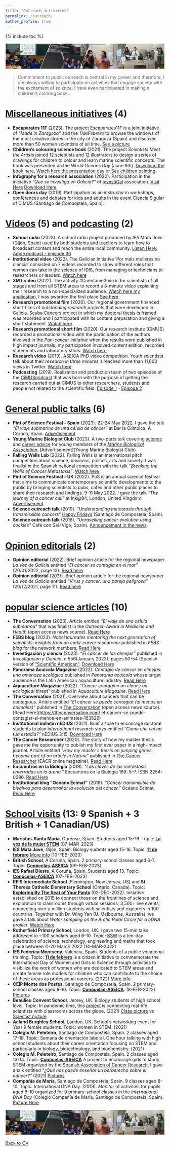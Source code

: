 ```yaml
---
title: "Outreach activities"
permalink: /outreach/
author_profile: true
---
```


{% include toc %}


<img src='/images/Tira_FotosOutreach_AliciaLBruzos.png'> 

> Commitment to public outreach is central in my career and therefore, I am always willing to participate on activities that engage society with the excitement of science. I have even participated in making a children’s coloring book <i class="fa fa-paint-brush" aria-hidden="true"></i> .

<i class="fa fa-paint-brush" aria-hidden="true"></i> <u>Miscellaneous initiatives</u> (4)
=======
* **Escaparates 11F** (2023). The project [Escaparates11F](http://madeinzaragoza.es/blog/escaparates-11f-2023/) is a joint initiative of *"Made in Zaragoza"* and the *11deFebrero* to browse the windows of the most creative stores in the city of Zaragoza (Spain) and discover more than 50 women scientists of all time. [See a picture](https://twitter.com/madeinzaragoza/status/1621883630803877897/photo/1)  
* **Children’s colouring science book** (2021). The project *Scientists Meet the Artists* joined 12 scientists and 12 illustrators to design a series of drawings for children to colour and learn marine scientific concepts. The book was presented on the *World Oceans Day* (June 8th). [Download the book here](https://albruzos.github.io/files/outreach_2021-ScientistsMeetArtists.pdf), [Watch here the presentation day](https://tv.uvigo.es/video/60e852f1fe8ebc541a176b22) or [See children painting](https://twitter.com/campusdomar/status/1408319520893247488)
* **Infography for a research association** (2020). Participation in the iniciative _"Que se investiga en Galicia?"_ of [InvestiGal](https://investi.gal/) association. [Visit Here](https://investi.gal/divulgacion/#infografias) [Download Here](https://drive.google.com/uc?export=download&id=1NsMMFnN4FlGWwWOEYlnmfxvamcodAJmc)
* **Open doors day** (2019). Participation as an *instructor* in workshops, conferences and debates for kids and adults in the event Ciencia Sigular of CiMUS (Santiago de Compostela, Spain).

<i class="fa fa-play-circle" aria-hidden="true"></i> <u>Videos</u> (5) and <i class="fa fa-podcast" aria-hidden="true"></i> <u>podcasting</u> (2)
=======
* **School radio** (2023). A school radio project produced by *IES Mata Jove* (Gijón, Spain) used by both students and teachers to learn how to broadcast content and reach the entire local community. [Listen Here: Apple podcast - episode 36](https://podcasts.apple.com/es/podcast/ep-36-mujer-y-ciencia-entrevista-a-alicia-l%C3%B3pez-con/id1555213649?i=1000606561029)
* **Institutional video** (2022). The Galician initiative ‘Por máis mulleres na ciencia’ consisted on 7 videos recorded to show different roles that women can take in the science of IDIS, from managing or technicians to researchers or leaders. [Watch here](https://youtu.be/npxiCJKXCGo)
* **3MT video** (2022). The activity #Cuéntame3min is for scientists of all stages and from all STEM areas to record a 3-minute video explaining their research to a non-specialized audience. [Watch here my application](https://www.youtube.com/watch?v=2TYl6BZ-_SA), I was awarded the first place [See here](https://albruzos.github.io/awardsgrants/awards/).  
* **Research promotional film** (2020). Our regional government financed short films of *outstanding research projects* that were developed in Galicia. [Scuba Cancers](http://www.scubacancers.org/) project in which my doctoral thesis is framed was recorded and I participated with its content preparation and giving a short statement. [Watch here](https://www.youtube.com/watch?v=Ig3-LggH9Rs)
* **Research promotional short film** (2020). Our research institute (CiMUS) recorded a promotional video with the participation of the authors involved in the *Pan-cancer initiative* when the results were published in high impact journals; my participation involved content edition, recorded statements and laboratory shots. [Watch here](https://www.youtube.com/watch?v=1fm9kL94xn0)
* **Research video** (2019). ASEICA PhD video competition. Youth scientists talk about their *research in three minutes*, I reached more than 11,600 views in Twitter. [Watch here](www.twitter.com/BruzosAliciaL/status/1196606566365089792)
* **Podcasting** (2019). Realization and production team of two episodes of the [CiMUSpodcast](https://www.ivoox.com/podcast-cimus-podcast_sq_f1817120_1.html) that was born with the purpose of getting the research carried out at CiMUS to other researchers, students and people not related to the scientific field. [Episode 1](https://www.ivoox.com/capitulo-1-autismo-audios-mp3_rf_45092632_1.html) - [Episode 2](https://www.ivoox.com/capitulo-2-cancer-audios-mp3_rf_47395915_1.html)   


<i class="fa fa-users" aria-hidden="true"></i> <u>General public talks</u> (6) 
=======
* **Pint of Science Festival - Spain** (2023). 22-24 May 2022. I gave the talk *“El viaje submarino de una célula de cáncer”* at Bar la Olímpica, A Coruña, Spain. [Advertisement](https://pintofscience.es/event/el-viaje-submarino-de-una-celula-de-cancer)
* **Young Marine Biologist Club** (2023). A two-parts talk covering [science](https://mymba.mba.ac.uk/resource/young-marine-biologist-club-the-underwater-journey-of-cancer-metastasis.html) and [career advice](https://mymba.mba.ac.uk/resource/young-marine-biologist-club-marine-cancer-career-advice.html) for young members of the [*Marine Biological Association*](https://www.mba.ac.uk/). [Advertisement](Young Marine Biologist Club)
* **Falling Walls Lab** (2022). Falling Walls is an international pitch competition about science, business, politics, arts and society. I was finalist in the Spanish national competition with the talk *“Breaking the Walls of Cancer Metastasis”*. [Watch here](https://youtu.be/FkpKAjYiPqE)
* **Pint of Science Festival - UK** (2022). PoS is an annual science festival that aims to communicate contemporary scientific developments to the public by bringing scientists to pubs, cafés and other public places to share their research and findings. 9-11 May 2022. I gave the talk *“The journey of a cancer cell”* at Ink@84, London, United Kingdom. [Advertisement](https://pintofscience.co.uk/event/demystifying-diseases) 
* **Science outreach talk** (2019). *“Understanding metastasis through transmissible cancers”* [Happy Fridays](https://www.usc.es/cimus/es/HappyFridaysMay24) (Santiago de Compostela, Spain).
* **Science outreach talk** (2018). *“Unravelling cancer evolution using cockles”* Café con Sal (Vigo, Spain). [Announcement in the news](http://www.ipacuicultura.com/noticias/ultima_hora/62069/el_ciclo_de_conferencias_de_cafe_con_sal_de_la_ecimat_aborda_como_los_berberechos_pueden_ayudar_a_desentranar_la_evolucion_del_cancer.html).


<i class="fa fa-comment" aria-hidden="true"></i><u>Opinion editorials</u> (2) 
=======
* **Opinion editorial** (2022). Brief opinion article for the regional newspaper *La Voz de Galici*a entitled *“El cáncer se contagia en el mar”* (20/01/2022, page 13). [Read here](https://albruzos.github.io/files/opinion/20220120-LaVozDeGalicia-Elcancersecontagiaenelmar.jpeg)
* **Opinion editorial** (2021). Brief opinion article for the regional newspaper *La Voz de Galicia* entitled *“Virus y cancer: una pareja peligrosa”* (20/12/2021, page 11). [Read here](https://albruzos.github.io/files/opinion/20211220-LaVozDeGalicia-VirusyCancer.pdf)

  
<i class="fa fa-book" aria-hidden="true"></i> <u>popular science articles</u> (10)  
=======
* **The Conversation** (2023). Article entitled *“El viaje de una célula submarina”* that was finalist in the *Outreach Award in Medicine and Health* (open access news source). [Read Here](https://theconversation.com/el-viaje-submarino-de-la-metastasis-209399)
* **FEBS blog** (2023). *Nobel laureates mentoring the next generation of scientists: insights from an early-career researcher* published in *FEBS blog* for the network members. [Read Here](https://network.febs.org/posts/nobel-laureates-mentoring-the-next-generation-of-scientists-insights-from-an-early-career-researcher) 
* **Investigación y ciencia** (2023). *“El cáncer de las almejas”* published in *Investigación y Ciencia*, n 556(January 2023), pages 50-54 (Spanish version of ["Scientific American"](https://www.scientificamerican.com/). [Download Here](https://ALBruzos.github.io/files/Investigacion-y-ciencia_n556.pdf)  
* **Panorama Acuicola Magazine** (2022). *Contagio de cáncer en almejas: una amenaza ecológica* published in *Panorama acuicola* whose target audience is the Latin American aquaculture industry. [Read Here](https://panoramaacuicola.com/2022/06/30/contagio-de-cancer-en-almejas-una-amenaza-ecologica/)
* **Aquaculture Magazine** (2022). *"Cancer contagion on clams: an ecological threat"* published in *Aquaculture Magazine*. [Read Here](https://aquaculturemag.com/2022/05/18/cancer-contagion-on-clams-an-ecological-threat/)
* **The Conversation** (2021). Overview about cancers that can be contagious. Article entitled *“El cáncer se puede contagiar (al menos en animales)”* published in [The Conversation](https://theconversation.com/es) (open access news source). [Read Here](https://theconversation.com/
el-cancer-se-puede-contagiar-al-menos-en-animales-163529)
* **Institutional bulletin nEDIUS** (2021). Brief article to encourage doctoral students to plan *international research stays* entitled *“Como che vai na túa estadía?”* nEDIUS 3:15. [Download Here](https://albruzos.github.io/files/outreach_2021-nEDIUS-researchstays.pdf)
* **The Cancer Researcher** (2020). The story of how my master thesis gave me the opportunity to publish my first ever paper in a high-impact journal. Article entitled *“How my master’s thesis on jumping genes became part of an article in Nature”* published in [The Cancer Researcher](https://www.eacr.org/magazine) (EACR online magazine). [Read Here](https://magazine.eacr.org/how-my-masters-thesis-on-jumping-genes-became-part-of-an-article-in-nature/)
* **Encuentros en la Biología** (2019). *“Las claves de las metástasis enterradas en la arena.”* Encuentros en la Biología 169: 5–7. ISBN 2254-0296. [Read Here](https://dialnet.unirioja.es/ejemplar/542832)
* **Institutional blog "Océano Ecimat"** (2018). *“Cáncer transmisible de bivalvos para desentrañar la evolución del cáncer.”* Océano Ecimat. [Read Here](https://oceanoecimat.wordpress.com/2018/05/11/cancer-transmisible-de-bivalvos-para-desentranar-la-evolucion-del-cancer/)


<i class="fa fa-university" aria-hidden="true"></i> <u>School visits</u> (13: 9 Spanish + 3 British + 1 Canadian/US)  
=======
*	**Maristas-Santa María**, Ourense, Spain. Students aged 15-16. Topic: **[La voz de la mujer STEM](https://www.prensaescuela.es/alicia-lopez-bruzos-desmonta-mitos-machistas-en-ciencia/)** (07-MAR-2023)  
* **IES Mata Jove**, Gijón, Spain. Biology sudents aged 15-16. Topic: **[11 de febrero](https://11defebrero.org/)** [More info](https://www.matajove.es/11f-dia-de-la-mujer-y-la-nina-en-la-ciencia/) (10-FEB-2023)  
* **British School**, A Coruña, Spain. 2 primary-school classes aged 6-7. Topic: **[Conócelas-ASEICA](https://www.aseica.es/arranca-la-tercera-edicion-de-conocelas)** (09-FEB-2023)  
* **IES Rafael Dieste**, A Coruña, Spain. Students aged 13. Topic: **[Conócelas-ASEICA](https://www.aseica.es/arranca-la-tercera-edicion-de-conocelas)** (07-FEB-2023)  
* **RFIS Intermediate School** (Flemington, New Jersey, US) and **St. Theresa Catholic Elementary School** (Ontario, Canada). Topic: **[Exploring By The Seat of Your Pants](https://www.exploringbytheseat.com/)** (02-DEC-2022). Initiative established on 2015 to connect those on the frontlines of science and exploration to classrooms through virtual sessions; 3,500+ live events, connecting over a million students with scientists and explorers in 100 countries. Together with Dr. Wing Yan (U. Melbourne, Australia), we gave a talk about *Water sampling on the Arctic Polar Circle for a eDNA project*. [Watch Here](https://www.youtube.com/watch?v=G0H7d5mPJZs)  
* **Rotherfield Primary School**, London, UK. I gave two 15-min talks addresed to ~100 scholars aged 6-10. Topic: [BSW](https://www.britishscienceweek.org/) is a ten-day celebration of science, technology, engineering and maths that took place between 11-20 March 2022 (14-MAR-2022)  
* **IES Federica Montseny**, Valencia, Spain. Students of a public vocational training. Topic: **[11 de febrero](https://11defebrero.org/)** is a citizen initiative to commemorate the International Day of Women and Girls in Science through activities to visibilize the work of women who are dedicated to STEM areas and create female role models for children who can contribute to the choice of these areas as professional careers. (2022) [More info](https://twitter.com/BruzosAliciaL/status/1491803176248381440)  
* **CEIP Monte dos Postes**, Santiago de Compostela, Spain. 2 primary-school classes aged 8-10. Topic: **[Conócelas-ASEICA](https://www.aseica.es/arranca-la-tercera-edicion-de-conocelas)**. (8-FEB-2022) [Pictures](https://twitter.com/BruzosAliciaL/status/1491178436244930561)  
* **Beaulieu Convent School**, Jersey, UK. Biology students of high school level. Topic: In pandemic time, this [project](https://www.skypeascientist.com/) is connecting real-life scientists with classrooms across the globe. (2021) [Class picture](https://twitter.com/BeaulieuBio/status/1471792405150056453) vs [Scientist picture](https://twitter.com/BruzosAliciaL/status/1471848905054863364/photo/1)  
* **Acland Burghley School**, London, UK. School’s networking event for Year 9 female students. Topic: women in STEM. (2021)  
*	**Colegio M. Peleteiro**, Santiago de Compostela, Spain. 2 classes aged 17-18. Topic: Semana de orientación laboral. One hour talking with high school students about their career orientation focusing on STEM and particularly in biology, biotechnology, and biochemistry. (2021)  
*	**Colegio M. Peleteiro**, Santiago de Compostela, Spain. 2 classes aged 13-14. Topic: **[Conócelas-ASEICA](https://www.aseica.es/arranca-la-tercera-edicion-de-conocelas)** A project to encourage girls to study STEM organized by the [Spanish Association of Cancer Research](https://www.aseica.es). I gave a talk entitled *"¿Qué nos puede enseñar un berberecho sobre el cáncer?"* (2021) [Pictures](https://twitter.com/ASEICAnews/status/1369634686918660102)  
*	**Compañía de María**, Santiago de Compostela, Spain. 9 classes aged 8-10. Topic: International DNA Day. (2019). *Monitor* of activities for pupils aged 8-10 organized for 9 primary-school classes in the *International DNA Day* (Colegio Compañía de María, Santiago de Compostela, Spain). [Picture Here](https://twitter.com/BruzosAliciaL/status/1121533459720286209)


<img src='/images/Tira_FotosOutreach_AliciaLBruzos.png'> 

[Back to CV](https://albruzos.github.io/cv/)

